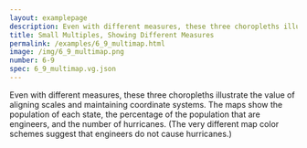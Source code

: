 ```yaml
---
layout: examplepage
description: Even with different measures, these three choropleths illustrate the value of aligning scales and maintaining coordinate systems. The maps show the population of each state, the percentage of the population that are engineers, and the number of hurricanes. (The very different map color schemes suggest that engineers do not cause hurricanes.)
title: Small Multiples, Showing Different Measures
permalink: /examples/6_9_multimap.html
image: /img/6_9_multimap.png
number: 6-9
spec: 6_9_multimap.vg.json
---
```

Even with different measures, these three choropleths illustrate the value of aligning scales and maintaining coordinate systems. The maps show the population of each state, the percentage of the population that are engineers, and the number of hurricanes. (The very different map color schemes suggest that engineers do not cause hurricanes.)

